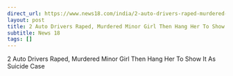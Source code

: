 ```yaml
---
direct_url: https://www.news18.com/india/2-auto-drivers-raped-murdered-minor-girl-then-hang-her-to-show-it-as-suicide-case-8736461.html
layout: post
title: 2 Auto Drivers Raped, Murdered Minor Girl Then Hang Her To Show It As  Suicide  Case
subtitle: News 18
tags: []
---
```


2 Auto Drivers Raped, Murdered Minor Girl Then Hang Her To Show It As  Suicide  Case
